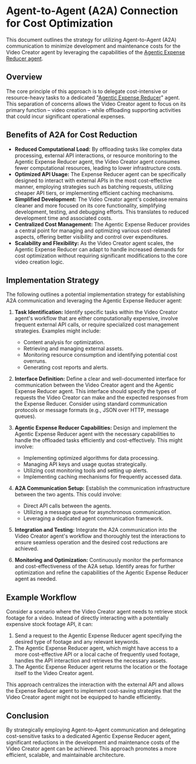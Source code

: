 # Agent-to-Agent (A2A) Connection for Cost Optimization

This document outlines the strategy for utilizing Agent-to-Agent (A2A) communication to minimize development and maintenance costs for the Video Creator agent by leveraging the capabilities of the [Agentic Expense Reducer agent](https://github.com/eeshvardasikcm/expense-reducer-using-adk).

## Overview

The core principle of this approach is to delegate cost-intensive or resource-heavy tasks to a dedicated "[Agentic Expense Reducer](https://github.com/eeshvardasikcm/expense-reducer-using-adk)" agent. This separation of concerns allows the Video Creator agent to focus on its primary function – video creation – while offloading supporting activities that could incur significant operational expenses.

## Benefits of A2A for Cost Reduction

* **Reduced Computational Load:** By offloading tasks like complex data processing, external API interactions, or resource monitoring to the Agentic Expense Reducer agent, the Video Creator agent consumes fewer computational resources, leading to lower infrastructure costs.
* **Optimized API Usage:** The Expense Reducer agent can be specifically designed to interact with external APIs in the most cost-effective manner, employing strategies such as batching requests, utilizing cheaper API tiers, or implementing efficient caching mechanisms.
* **Simplified Development:** The Video Creator agent's codebase remains cleaner and more focused on its core functionality, simplifying development, testing, and debugging efforts. This translates to reduced development time and associated costs.
* **Centralized Cost Management:** The Agentic Expense Reducer provides a central point for managing and optimizing various cost-related aspects, offering better visibility and control over expenditures.
* **Scalability and Flexibility:** As the Video Creator agent scales, the Agentic Expense Reducer can adapt to handle increased demands for cost optimization without requiring significant modifications to the core video creation logic.

## Implementation Strategy

The following outlines a potential implementation strategy for establishing A2A communication and leveraging the Agentic Expense Reducer agent:

1.  **Task Identification:** Identify specific tasks within the Video Creator agent's workflow that are either computationally expensive, involve frequent external API calls, or require specialized cost management strategies. Examples might include:
    * Content analysis for optimization.
    * Retrieving and managing external assets.
    * Monitoring resource consumption and identifying potential cost overruns.
    * Generating cost reports and alerts.

2.  **Interface Definition:** Define a clear and well-documented interface for communication between the Video Creator agent and the Agentic Expense Reducer agent. This interface should specify the types of requests the Video Creator can make and the expected responses from the Expense Reducer. Consider using standard communication protocols or message formats (e.g., JSON over HTTP, message queues).

3.  **Agentic Expense Reducer Capabilities:** Design and implement the Agentic Expense Reducer agent with the necessary capabilities to handle the offloaded tasks efficiently and cost-effectively. This might involve:
    * Implementing optimized algorithms for data processing.
    * Managing API keys and usage quotas strategically.
    * Utilizing cost monitoring tools and setting up alerts.
    * Implementing caching mechanisms for frequently accessed data.

4.  **A2A Communication Setup:** Establish the communication infrastructure between the two agents. This could involve:
    * Direct API calls between the agents.
    * Utilizing a message queue for asynchronous communication.
    * Leveraging a dedicated agent communication framework.

5.  **Integration and Testing:** Integrate the A2A communication into the Video Creator agent's workflow and thoroughly test the interactions to ensure seamless operation and the desired cost reductions are achieved.

6.  **Monitoring and Optimization:** Continuously monitor the performance and cost-effectiveness of the A2A setup. Identify areas for further optimization and refine the capabilities of the Agentic Expense Reducer agent as needed.

## Example Workflow

Consider a scenario where the Video Creator agent needs to retrieve stock footage for a video. Instead of directly interacting with a potentially expensive stock footage API, it can:

1.  Send a request to the Agentic Expense Reducer agent specifying the desired type of footage and any relevant keywords.
2.  The Agentic Expense Reducer agent, which might have access to a more cost-effective API or a local cache of frequently used footage, handles the API interaction and retrieves the necessary assets.
3.  The Agentic Expense Reducer agent returns the location or the footage itself to the Video Creator agent.

This approach centralizes the interaction with the external API and allows the Expense Reducer agent to implement cost-saving strategies that the Video Creator agent might not be equipped to handle efficiently.

## Conclusion

By strategically employing Agent-to-Agent communication and delegating cost-sensitive tasks to a dedicated Agentic Expense Reducer agent, significant reductions in the development and maintenance costs of the Video Creator agent can be achieved. This approach promotes a more efficient, scalable, and maintainable architecture.
